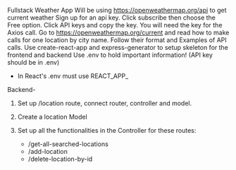 Fullstack Weather App
Will be using https://openweathermap.org/api to get current weather
Sign up for an api key. Click subscribe then choose the Free option.
Click API keys and copy the key. You will need the key for the Axios call.
Go to https://openweathermap.org/current and read how to make calls for one location by city name. Follow their format and Examples of API calls.
Use create-react-app and express-generator to setup skeleton for the frontend and backend
Use .env to hold important information! (API key should be in .env)
* In React's .env must use REACT_APP_


Backend-
1. Set up /location route, connect router, controller and model.

2. Create a location Model

3. Set up all the functionalities in the Controller for these routes:
   * /get-all-searched-locations
   * /add-location
   * /delete-location-by-id
